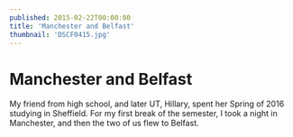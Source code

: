```yaml
---
published: 2015-02-22T00:00:00
title: 'Manchester and Belfast'
thumbnail: 'DSCF0415.jpg'
---
```

# Manchester and Belfast

My friend from high school, and later UT, Hillary, spent her Spring of 2016 studying in Sheffield. For my first break of the semester, I took a night in Manchester, and then the two of us flew to Belfast.
